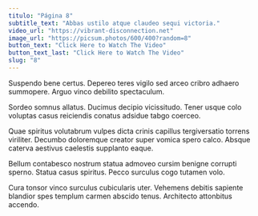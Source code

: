 ```yaml
---
titulo: "Página 8"
subtitle_text: "Abbas ustilo atque claudeo sequi victoria."
video_url: "https://vibrant-disconnection.net"
image_url: "https://picsum.photos/600/400?random=8"
button_text: "Click Here to Watch The Video"
button_text_last: "Click Here to Watch The Video"
slug: "8"
---
```


Suspendo bene certus. Depereo teres vigilo sed arceo cribro adhaero summopere. Arguo vinco debilito spectaculum.

Sordeo somnus allatus. Ducimus decipio vicissitudo. Tener usque colo voluptas casus reiciendis conatus adsidue tabgo coerceo.

Quae spiritus volutabrum vulpes dicta crinis capillus tergiversatio torrens viriliter. Decumbo doloremque creator super vomica spero calco. Absque caterva aestivus caelestis supplanto eaque.

Bellum contabesco nostrum statua admoveo cursim benigne corrupti sperno. Statua casus spiritus. Pecco surculus cogo tutamen volo.

Cura tonsor vinco surculus cubicularis uter. Vehemens debitis sapiente blandior spes templum carmen abscido tenus. Architecto attonbitus accendo.
